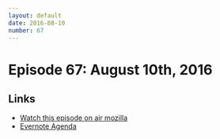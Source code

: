 ```yaml
---
layout: default
date: 2016-08-10
number: 67
---
```


# Episode 67: August 10th, 2016

## Links
* [Watch this episode on air mozilla](https://air.mozilla.org/the-joy-of-coding-episode-67/)
* [Evernote Agenda](https://www.evernote.com/l/AbInRahfGENHnpWtrJTb31sh6xuZh1zBcS8)
